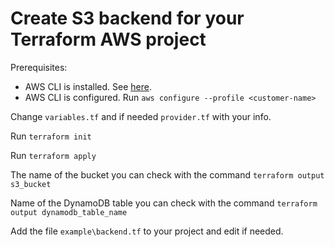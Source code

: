# Create S3 backend for your Terraform AWS project

Prerequisites:

- AWS CLI is installed. See [here](https://docs.aws.amazon.com/cli/latest/userguide/cli-chap-install.html).
- AWS CLI is configured. Run ```aws configure --profile <customer-name>```

Change ```variables.tf``` and if needed ```provider.tf``` with your info.

Run ```terraform init```

Run ```terraform apply```

The name of the bucket you can check with the command ```terraform output s3_bucket```

Name of the DynamoDB table you can check with the command ```terraform output dynamodb_table_name```

Add the file ```example\backend.tf``` to your project and edit if needed. 
